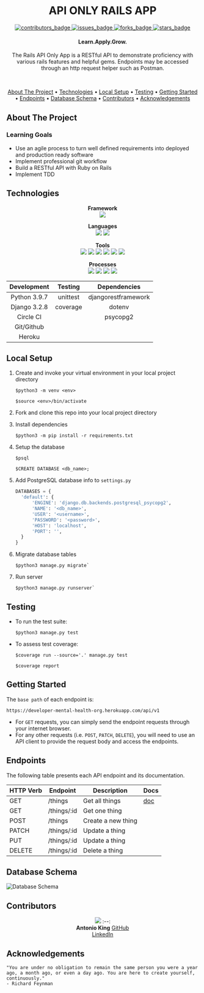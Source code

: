 <h1 align="center">API ONLY RAILS APP</h1>

<p align="center">
  <a href="https://github.com/antoniojking/rails_api_only_app/graphs/contributors">
    <img src="https://img.shields.io/github/contributors/mental-health-org/mental_health_be?style=for-the-badge" alt="contributors_badge">
  </a>
  <a href="https://github.com/antoniojking/rails_api_only_app/issues">
    <img src="https://img.shields.io/github/issues/mental-health-org/mental_health_be?style=for-the-badge" alt="issues_badge">
  </a>
  <a href="https://github.com/antoniojking/rails_api_only_app/network/members">
    <img src="https://img.shields.io/github/forks/mental-health-org/mental_health_be?style=for-the-badge" alt="forks_badge">
  </a>
  <a href="https://github.com/antoniojking/rails_api_only_app/stargazers">
    <img src="https://img.shields.io/github/stars/mental-health-org/mental_health_be?style=for-the-badge" alt="stars_badge">
  </a>
</p>

<h4 align="center">Learn.Apply.Grow.</h4>

<p align="center">
The Rails API Only App is a RESTful API to demonstrate proficiency with various rails features and helpful gems. Endpoints may be accessed through an http request helper such as Postman.
</p><br>

<p align="center">
  <a href="#about-the-project">About The Project</a> •
  <a href="#technologies">Technologies</a> •
  <a href="#local-setup">Local Setup</a> •
  <a href="#testing">Testing</a> •
  <a href="#getting-started">Getting Started</a> •
  <a href="#endpoints">Endpoints</a> •
  <a href="#database-schema">Database Schema</a> •
  <a href="#contributors">Contributors</a> •
  <a href="#acknowledgements">Acknowledgements</a>
</p>


## About The Project



### Learning Goals

* Use an agile process to turn well defined requirements into deployed and production ready software
* Implement professional git workflow
* Build a RESTful API with Ruby on Rails
* Implement TDD


## Technologies

<p align="center">
  <b>Framework</b><br>
  <img src="https://img.shields.io/badge/Django-092E20?style=for-the-badge&logo=django&logoColor=white" />
</p>

<p align="center">
  <b>Languages</b><br>
  <img src="https://img.shields.io/badge/Python-14354C?style=for-the-badge&logo=python&logoColor=white" />
  <img src="https://img.shields.io/badge/SQL-4169E1.svg?style=for-the-badge&logo=SQL&logoColor=white" />
</p>

<p align="center">
  <b>Tools</b><br>
  <img src="https://img.shields.io/badge/Atom-66595C.svg?&style=for-the-badge&logo=atom&logoColor=white" />  
  <img src="https://img.shields.io/badge/git-F05032.svg?&style=for-the-badge&logo=git&logoColor=white" />
  <img src="https://img.shields.io/badge/GitHub-181717.svg?&style=for-the-badge&logo=github&logoColor=white" />
  <img src="https://img.shields.io/badge/Heroku-430098.svg?&style=for-the-badge&logo=heroku&logoColor=white" />
  <img src="https://img.shields.io/badge/PostgreSQL-4169E1.svg?&style=for-the-badge&logo=postgresql&logoColor=white" />
  <img src="https://img.shields.io/badge/Slack-4A154B?style=for-the-badge&logo=slack&logoColor=white" />
</p>

<p align="center">
  <b>Processes</b><br>
  <img src="https://img.shields.io/badge/OOP-b81818.svg?&style=for-the-badge&logo=OOP&logoColor=white" />
  <img src="https://img.shields.io/badge/TDD-b87818.svg?&style=for-the-badge&logo=TDD&logoColor=white" />
  <img src="https://img.shields.io/badge/MVC-b8b018.svg?&style=for-the-badge&logo=MVC&logoColor=white" />
  <img src="https://img.shields.io/badge/REST-33b818.svg?&style=for-the-badge&logo=REST&logoColor=white" />  
</p>

<div align="center">

| Development | Testing       | Dependencies          |
|:-----------:|:-------------:|:---------------------:|
| Python 3.9.7| unittest      | djangorestframework   |
| Django 3.2.8| coverage      | dotenv                |
| Circle CI   |               | psycopg2              |
| Git/Github  |               |                       |
| Heroku      |               |                       |

</div>


## Local Setup

1. Create and invoke your virtual environment in your local project directory
   ```
   $python3 -m venv <env>

   $source <env>/bin/activate
   ```

2. Fork and clone this repo into your local project directory

4. Install dependencies
   ```
   $python3 -m pip install -r requirements.txt
   ```

5. Setup the database
   ```
   $psql

   $CREATE DATABASE <db_name>;
   ```

6. Add PostgreSQL database info to `settings.py`
   ```py
   DATABASES = {
     'default': {
         'ENGINE': 'django.db.backends.postgresql_psycopg2',
         'NAME': '<db_name>',
         'USER': '<username>',
         'PASSWORD': '<password>',
         'HOST': 'localhost',
         'PORT': '',
     }
   }
   ```

7. Migrate database tables
   ```
   $python3 manage.py migrate`
   ```

8. Run server
   ```
   $python3 manage.py runserver`
   ```

## Testing

- To run the test suite:
  ```
  $python3 manage.py test
  ```

- To assess test coverage:
  ```
  $coverage run --source='.' manage.py test

  $coverage report
  ```

## Getting Started

The `base path` of each endpoint is:

```
https://developer-mental-health-org.herokuapp.com/api/v1
```

- For `GET` requests, you can simply send the endpoint requests through your internet browser.  
- For any other requests (i.e. `POST`, `PATCH`, `DELETE`), you will need to use an API client to provide the request body and access the endpoints.

## Endpoints

The following table presents each API endpoint and its documentation.  

HTTP Verb | Endpoint          | Description                                    | Docs
----------|-------------------|------------------------------------------------|------
GET       | /things           | Get all things                                 | [doc](./docs/things_endpoint.md)
GET       | /things/:id       | Get one thing                                  |
POST      | /things           | Create a new thing                             |
PATCH     | /things/:id       | Update a thing                                 |
PUT       | /things/:id       | Update a thing                                 |
DELETE    | /things/:id       | Delete a thing                                 |


## Database Schema
![Database Schema](/docs/storage/images/schema.png)


## Contributors

<div align="center">

![](https://avatars.githubusercontent.com/u/81713591?s=150)
 :--:    
 **Antonio King**
 [GitHub](https://github.com/antoniojking)  
 [LinkedIn](https://www.linkedin.com/in/antoniojking/)

</div>

## Acknowledgements
```
"You are under no obligation to remain the same person you were a year ago, a month ago, or even a day ago. You are here to create yourself, continuously."
- Richard Feynman
```
